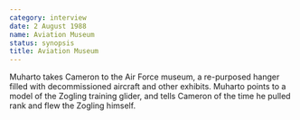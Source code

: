 ```yaml
---
category: interview
date: 2 August 1988
name: Aviation Museum
status: synopsis
title: Aviation Museum
---
```

Muharto takes Cameron to the Air Force museum, a re-purposed hanger filled with decommissioned aircraft and other exhibits. Muharto points to a model of the Zogling training glider, and tells Cameron of  the time he pulled rank and flew the Zogling himself.

